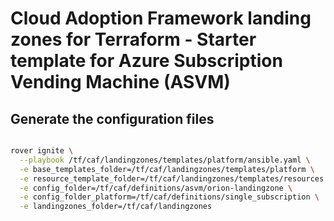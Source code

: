 # Cloud Adoption Framework landing zones for Terraform - Starter template for Azure Subscription Vending Machine (ASVM)

## Generate the configuration files

```bash

rover ignite \
  --playbook /tf/caf/landingzones/templates/platform/ansible.yaml \
  -e base_templates_folder=/tf/caf/landingzones/templates/platform \
  -e resource_template_folder=/tf/caf/landingzones/templates/resources \
  -e config_folder=/tf/caf/definitions/asvm/orion-landingzone \
  -e config_folder_platform=/tf/caf/definitions/single_subscription \
  -e landingzones_folder=/tf/caf/landingzones


```